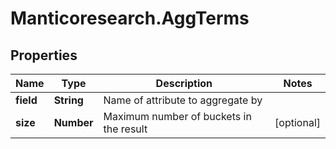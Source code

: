 # Manticoresearch.AggTerms

## Properties

Name | Type | Description | Notes
------------ | ------------- | ------------- | -------------
**field** | **String** | Name of attribute to aggregate by | 
**size** | **Number** | Maximum number of buckets in the result | [optional] 


